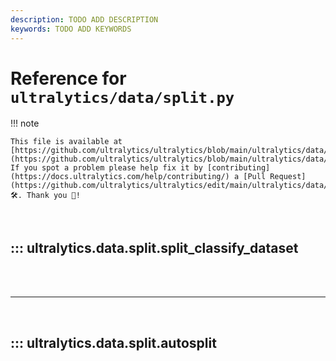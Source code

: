 ```yaml
---
description: TODO ADD DESCRIPTION
keywords: TODO ADD KEYWORDS
---
```


# Reference for `ultralytics/data/split.py`

!!! note

    This file is available at [https://github.com/ultralytics/ultralytics/blob/main/ultralytics/data/split.py](https://github.com/ultralytics/ultralytics/blob/main/ultralytics/data/split.py). If you spot a problem please help fix it by [contributing](https://docs.ultralytics.com/help/contributing/) a [Pull Request](https://github.com/ultralytics/ultralytics/edit/main/ultralytics/data/split.py) 🛠️. Thank you 🙏!

<br>

## ::: ultralytics.data.split.split_classify_dataset

<br><br><hr><br>

## ::: ultralytics.data.split.autosplit

<br><br>
